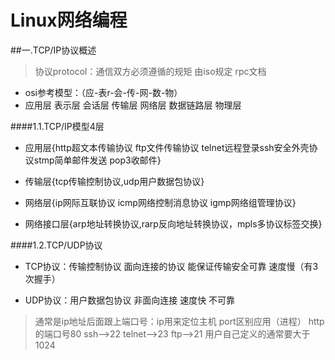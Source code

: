 Linux网络编程
===================

##一.TCP/IP协议概述

> 协议protocol：通信双方必须遵循的规矩 由iso规定  rpc文档

+ osi参考模型：（应-表r-会-传-网-数-物）
+ 应用层 表示层 会话层 传输层 网络层 数据链路层 物理层

####1.1.TCP/IP模型4层

+ 应用层{http超文本传输协议 ftp文件传输协议 telnet远程登录ssh安全外壳协议stmp简单邮件发送 pop3收邮件}

+ 传输层{tcp传输控制协议,udp用户数据包协议} 

+ 网络层{ip网际互联协议 icmp网络控制消息协议 igmp网络组管理协议}

+ 网络接口层{arp地址转换协议,rarp反向地址转换协议，mpls多协议标签交换}

####1.2.TCP/UDP协议

+ TCP协议：传输控制协议 面向连接的协议 能保证传输安全可靠 速度慢（有3次握手）

+ UDP协议：用户数据包协议 非面向连接  速度快 不可靠

> 通常是ip地址后面跟上端口号：ip用来定位主机 port区别应用（进程）
> http的端口号80 ssh-->22 telnet-->23 ftp-->21  用户自己定义的通常要大于1024


